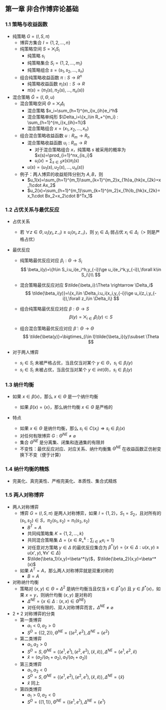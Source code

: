 ## 第一章 非合作博弈论基础

### 1.1 策略与收益函数

- 纯策略 $G=(I,S,\pi)$
  - 博弈方集合 $I=\{1,2,\dots ,n\}$
  - 纯策略空间 $S=\bigtimes_{i}S_i$
    - 纯策略 $s_i$
    - 纯策略集合 $S_i=\{1,2,\dots ,m_i\}$
    - 纯策略组合 $s=(s_1,s_2,\dots ,s_n)$
  - 组合纯策略收益函数 $\pi:S\rightarrow R^n$
    - 纯策略收益函数 $\pi_i(s):S\rightarrow R$
    - $\pi(s)=(\pi_1(s),\pi_2(s),\dots ,\pi_n(s))$
- 混合策略 $\tilde{G}=(I,\Theta,u)$
  - 混合策略空间 $\Theta=\bigtimes_i\Delta_i$
    - 混合策略 $x_i=\sum_{h=1}^{m_i}x_{ih}e_i^h$
    - 混合策略单纯形 $\Delta_i=\{x_i\in R_+^{m_i} : \sum_{h=1}^{m_i}x_{ih}=1\}$
    - 混合策略组合 $x=(x_1,x_2,\dots,x_n)$
  - 组合混合策略收益函数 $u:R_m\rightarrow R_n$
    - 混合策略收益函数 $u_i:R_m\rightarrow R$
      - 对于混合策略组合 $x$，纯策略 $s$ 被采用的概率为 $x(s)=\prod_{i=1}^nx_{is_i}$
      - $u_i(x)=\sum_{s\in S}x(s)\pi_i(s)$
    - $u(s)=(u_1(s),u_2(s),\dots ,u_n(s))$
  - 例子：两人博弈的收益矩阵分别为 $A,B$，则
    - $u_1(x)=\sum_{h=1}^{m_1}\sum_{k=1}^{m_2}x_{1h}a_{hk}x_{2k}=x_1\cdot Ax_2$
    - $u_2(x)=\sum_{h=1}^{m_1}\sum_{k=1}^{m_2}x_{1h}b_{hk}x_{2k}=x_1\cdot Bx_2=x_2\cdot B^Tx_1$



### 1.2 占优关系与最优反应

- 占优关系

  - 若 $\forall z\in \Theta, u_i(y_i, z_{-i})\ge u_i(x_i,z_{-i})$，则 $y_i\in \Delta_i$ 弱占优 $x_i\in \Delta_i$（$>$ 则是严格占优）

- 最优反应

  - 纯策略最优反应对应 $\beta_i:\Theta\rightarrow S_i$
    $$
    \beta_i(y)=\{h\in S_i:u_i(e_i^h,y_{-i})\ge u_i(e_i^k,y_{-i}),\forall k\in S_i\}\\
    $$

  - 混合策略最优反应对应 $\tilde{\beta_i}:\Theta \rightarrow \Delta_i$
    $$
    \tilde{\beta_i(y)}=\{x_i\in \Delta_i:u_i(x_i,y_{-i})\ge u_i(z_i,y_{-i}),\forall z_i\in \Delta_i\}
    $$

  - 组合纯策略最优反应对应 $\beta:\Theta \rightarrow S$
    $$
    \beta(y)=\bigtimes_{i\in I}\beta_i(y)\subset S
    $$

  - 组合混合策略最优反应对应 $\tilde{\beta}:\Theta \rightarrow \Theta$
    $$
    \tilde{\beta(y)}=\bigtimes_{i\in I}\tilde{\beta_i}(y)\subset \Theta
    $$

- 对于两人博弈

  - $s_i\in S_i$ 未被严格占优，当且仅当对某个 $y\in \Theta$，$s_i\in \beta_i(y)$
  - $s_i\in S_i$ 未被占优，当且仅当对某个 $y\in int(\Theta)$，$s_i\in \beta_i(y)$



### 1.3 纳什均衡

- 如果 $x\in \tilde{\beta}(x)$，那么 $x\in \Theta$ 是一个纳什均衡
  - 如果 $\tilde{\beta}(x)=\{x\}$，那么纳什均衡 $x\in\Theta$ 是严格的

- 特点
  - 如果 $x\in \Theta$ 是纳什均衡，那么 $s_i\in C(x_i)\Rightarrow s_i\in\beta_i(x)$
  - 对任何有限博弈 $G:\Theta^{NE}\neq\varnothing$
  - 集合 $\Theta^{NE}$ 是分离集、闭集和连通集的有限并
  - 不变性：最优反应对应、对应关系、纳什均衡集 $\Theta^{NE}$ 在收益函数正仿射变换下不变（便于计算）




### 1.4 纳什均衡的精炼

- 完美化、真完美性、严格完美化、本质性、集合式精炼



### 1.5 两人对称博弈

- 两人对称博弈
  - 博弈 $G=(I,S,\pi)$ 是两人对称博弈，如果 $I=\{1,2\}$，$S_1=S_2$，且对所有的 $(s_1,s_2)\in S$，$\pi_2(s_1,s_2)=\pi_1(s_2,s_2)$
    - $B^T=A$
    - 共同纯策略集 $K=\{1,2,\dots ,k\}$
    - 共同混合策略集 $\Delta=\{x\in R_+^k:\sum_{i\in K}x_i=1\}$
    - 对任意对方策略 $y\in\Delta$ 的最优反应集合为 $\beta^*(y)=\{x\in \Delta:u(x,y)\ge u(x',y),\forall x'\in \Delta\}$
    - $\tilde{\beta_1}(x,y)=\beta^*(y)$，$\tilde{\beta_2}(x,y)=\beta^*(x)$
  - 如果 $A^T=A$，那么两人对称博弈就是双重对称的
    - $B=A$
- 对称纳什均衡
  - 策略对 $(x,y)\in\Theta=\Delta^2$ 是纳什均衡当且仅当 $x\in\beta^*(y)$ 且 $y\in\beta^*(x)$，如果 $x=y$，则纳什均衡 $(x,y)$ 是对称的
    - $\Delta^{NE}=\{x\in\Delta:(x,x)\in\Theta^{NE}\}$
    - 对任何有限的、双人对称博弈而言，$\Delta^{NE}\neq\varnothing$
- 2 * 2 对称博弈的分类
  - 第一类博弈
    - $a_1<0,a_2>0$
    - $S^D=\{(2,2)\},\Theta^{NE}=\{(e^2,e^2\},\Delta^{NE}=\{e^2\}$
  - 第二类博弈
    - $a_1,a_2>0$
    - $S^D=S,\Theta^{NE}=\{(e^1,e^1),(e^2,e^2),(\hat{x},\hat{x})\},\Delta^{NE}=\{e^1,e^2,\hat{x}\}$
    - $\hat{x}=(a_2/(a_1+a_2),a_1/(a_1+a_2))$
  - 第三类博弈
    - $a_1,a_2<0$
    - $S^D=S,\Theta^{NE}=\{(e^1,e^2),(e^2,e^1),(\hat{x},\hat{x})\},\Delta^{NE}=\{\hat{x}\}$
    - $\hat{x}$ 同上
  - 第四类博弈
    - $a_1>0,a_2<0$
    - $S^D=\{(1,1)\},\Theta^{NE}=\{(e^1,e^1\},\Delta^{NE}=\{e^1\}$

